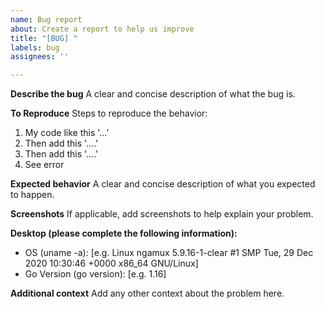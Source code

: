```yaml
---
name: Bug report
about: Create a report to help us improve
title: "[BUG] "
labels: bug
assignees: ''

---
```


**Describe the bug**
A clear and concise description of what the bug is.

**To Reproduce**
Steps to reproduce the behavior:
1. My code like this '...'
2. Then add this '....'
3. Then add this '....'
4. See error

**Expected behavior**
A clear and concise description of what you expected to happen.

**Screenshots**
If applicable, add screenshots to help explain your problem.

**Desktop (please complete the following information):**
 - OS (uname -a): [e.g. Linux ngamux 5.9.16-1-clear #1 SMP Tue, 29 Dec 2020 10:30:46 +0000 x86_64 GNU/Linux]
 - Go Version (go version): [e.g.  1.16]

**Additional context**
Add any other context about the problem here.
